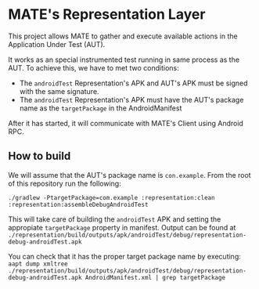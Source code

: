 # MATE's Representation Layer

This project allows MATE to gather and execute available actions in the Application Under Test (AUT).

It works as an special instrumented test running in same process as the AUT.
To achieve this, we have to met two conditions:

- The `androidTest` Representation's APK and AUT's APK must be signed with the same signature.
- The `androidTest` Representation's APK must have the AUT's package name as the `targetPackage` in the AndroidManifest 

After it has started, it will communicate with MATE's Client using Android RPC.

## How to build

We will assume that the AUT's package name is `con.example`. 
From the root of this repository run the following:

`./gradlew -PtargetPackage=com.example :representation:clean :representation:assembleDebugAndroidTest`

This will take care of building the `androidTest` APK and setting the appropiate `targetPackage` property in manifest.
Output can be found at `./representation/build/outputs/apk/androidTest/debug/representation-debug-androidTest.apk`

You can check that it has the proper target package name by executing:
`aapt dump xmltree ./representation/build/outputs/apk/androidTest/debug/representation-debug-androidTest.apk AndroidManifest.xml | grep targetPackage`